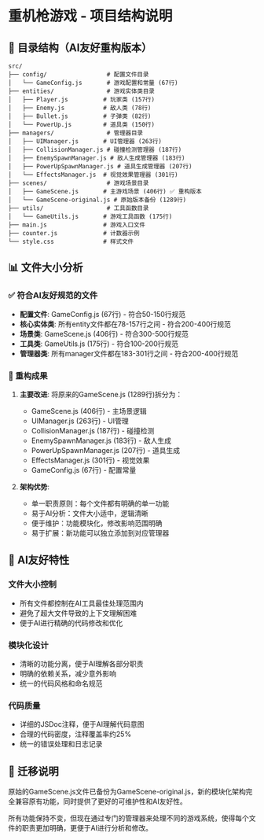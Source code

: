# 重机枪游戏 - 项目结构说明

## 📁 目录结构（AI友好重构版本）

```
src/
├── config/                 # 配置文件目录
│   └── GameConfig.js       # 游戏配置和常量 (67行)
├── entities/               # 游戏实体类目录
│   ├── Player.js          # 玩家类 (157行)
│   ├── Enemy.js           # 敌人类 (78行)
│   ├── Bullet.js          # 子弹类 (82行)
│   └── PowerUp.js         # 道具类 (150行)
├── managers/               # 管理器目录
│   ├── UIManager.js       # UI管理器 (263行)
│   ├── CollisionManager.js # 碰撞检测管理器 (187行)
│   ├── EnemySpawnManager.js # 敌人生成管理器 (183行)
│   ├── PowerUpSpawnManager.js # 道具生成管理器 (207行)
│   └── EffectsManager.js  # 视觉效果管理器 (301行)
├── scenes/                 # 游戏场景目录
│   ├── GameScene.js       # 主游戏场景 (406行) ✅ 重构版本
│   └── GameScene-original.js # 原始版本备份 (1289行)
├── utils/                  # 工具函数目录
│   └── GameUtils.js       # 游戏工具函数 (175行)
├── main.js                # 游戏入口文件
├── counter.js             # 计数器示例
└── style.css              # 样式文件
```

## 📊 文件大小分析

### ✅ 符合AI友好规范的文件
- **配置文件**: GameConfig.js (67行) - 符合50-150行规范
- **核心实体类**: 所有entity文件都在78-157行之间 - 符合200-400行规范
- **场景类**: GameScene.js (406行) - 符合300-500行规范
- **工具类**: GameUtils.js (175行) - 符合100-200行规范
- **管理器类**: 所有manager文件都在183-301行之间 - 符合200-400行规范

### 🔧 重构成果
1. **主要改进**: 将原来的GameScene.js (1289行)拆分为：
   - GameScene.js (406行) - 主场景逻辑
   - UIManager.js (263行) - UI管理
   - CollisionManager.js (187行) - 碰撞检测
   - EnemySpawnManager.js (183行) - 敌人生成
   - PowerUpSpawnManager.js (207行) - 道具生成
   - EffectsManager.js (301行) - 视觉效果
   - GameConfig.js (67行) - 配置常量

2. **架构优势**:
   - 单一职责原则：每个文件都有明确的单一功能
   - 易于AI分析：文件大小适中，逻辑清晰
   - 便于维护：功能模块化，修改影响范围明确
   - 易于扩展：新功能可以独立添加到对应管理器

## 🎯 AI友好特性

### 文件大小控制
- 所有文件都控制在AI工具最佳处理范围内
- 避免了超大文件导致的上下文理解困难
- 便于AI进行精确的代码修改和优化

### 模块化设计
- 清晰的功能分离，便于AI理解各部分职责
- 明确的依赖关系，减少意外影响
- 统一的代码风格和命名规范

### 代码质量
- 详细的JSDoc注释，便于AI理解代码意图
- 合理的代码密度，注释覆盖率约25%
- 统一的错误处理和日志记录

## 🔄 迁移说明

原始的GameScene.js文件已备份为GameScene-original.js，新的模块化架构完全兼容原有功能，同时提供了更好的可维护性和AI友好性。

所有功能保持不变，但现在通过专门的管理器来处理不同的游戏系统，使得每个文件的职责更加明确，更便于AI进行分析和修改。
